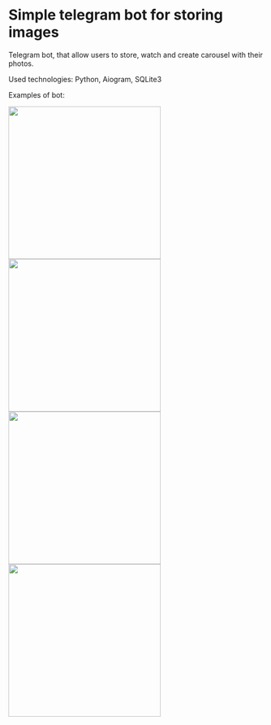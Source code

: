 # Simple telegram bot for storing images

Telegram bot, that allow users to store, watch and create carousel with their photos.

Used technologies: Python, Aiogram, SQLite3

Examples of bot:



<img src="https://github.com/ebortsov/simple-image-storage-bot/assets/141621055/d60e43cf-913a-4918-8469-5ef987451674" width="300px">
<img src="https://github.com/ebortsov/simple-image-storage-bot/assets/141621055/cf62e788-eeac-485b-88f3-39d534c8f096" width="300px">
<br>
<img src="https://github.com/ebortsov/simple-image-storage-bot/assets/141621055/07a7e9e9-cc5e-4865-b6fc-2754d568196f" width="300px">
<img src="https://github.com/ebortsov/simple-image-storage-bot/assets/141621055/f7f0c14c-7535-4972-bbc5-6740dc94a14d" width="300px">
